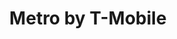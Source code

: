 ---
title: "Metro by T-Mobile"
url: /bridgeport/metro-by-t-mobile-park-avenue/
shop: mobile phone
---